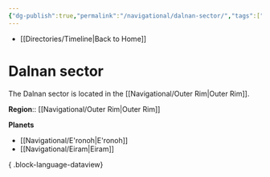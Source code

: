 ```yaml
---
{"dg-publish":true,"permalink":"/navigational/dalnan-sector/","tags":["map","outerrim","sector"]}
---
```


- [[Directories/Timeline\|Back to Home]]

# Dalnan sector
The Dalnan sector is located in the [[Navigational/Outer Rim\|Outer Rim]].

**Region**::  [[Navigational/Outer Rim\|Outer Rim]]

**Planets**
- [[Navigational/E'ronoh\|E'ronoh]]
- [[Navigational/Eiram\|Eiram]]

{ .block-language-dataview}